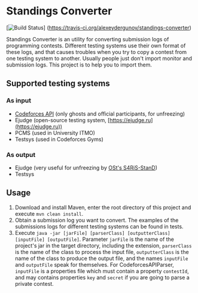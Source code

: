 # Standings Converter

[![Build Status](https://travis-ci.org/alexeydergunov/standings-converter.svg?branch=master)]
(https://travis-ci.org/alexeydergunov/standings-converter)

Standings Converter is an utility for converting submission logs of programming contests. Different testing systems use
their own format of these logs, and that causes troubles when you try to copy a contest from one testing system to
another. Usually people just don't import monitor and submission logs. This project is to help you to import them.

## Supported testing systems

### As input

- [Codeforces API](http://codeforces.com/api/help) (only ghosts and official participants, for unfreezing)
- Ejudge (open-source testing system, [https://ejudge.ru](https://ejudge.ru))
- PCMS (used in University ITMO)
- Testsys (used in Codeforces Gyms)

### As output

- Ejudge (very useful for unfreezing by [OSt's S4RiS-StanD](https://github.com/OStrekalovsky/S4RiS-StanD))
- Testsys

## Usage

1. Download and install Maven, enter the root directory of this project and execute `mvn clean install`.
2. Obtain a submission log you want to convert. The examples of the submissions logs for different testing systems can
be found in tests.
3. Execute `java -jar [jarFile] [parserClass] [outputterClass] [inputFile] [outputFile]`. Parameter `jarFile` is the
name of the project's jar in the target directory, including the extension, `parserClass` is the name of the class to
process the input file, `outputterClass` is the name of the class to produce the output file, and the names `inputFile`
and `outputFile` speak for themselves. For CodeforcesAPIParser, `inputFile` is a properties file which must contain a
property `contestId`, and may contains properties `key` and `secret` if you are going to parse a private contest.
